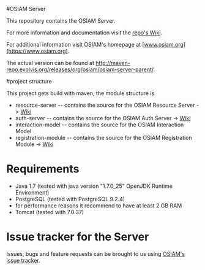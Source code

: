 #OSIAM Server

This repository contains the OSIAM Server. 

For more information and documentation visit the [repo's Wiki](https://github.com/osiam/server/wiki).

For additional information visit OSIAM's homepage at [www.osiam.org](https://www.osiam.org).

The actual version can be found at http://maven-repo.evolvis.org/releases/org/osiam/osiam-server-parent/.

#project structure

This project gets build with maven, the module structure is

* resource-server -- contains the source for the OSIAM Resource Server -> [Wiki](https://github.com/osiam/server/wiki)
* auth-server -- contains the source for the OSIAM Auth Server -> [Wiki](https://github.com/osiam/server/wiki)
* interaction-model -- contains the source for the OSIAM Interaction Model
* registration-module -- contains the source for the OSIAM Registration Module -> [Wiki](https://github.com/osiam/server/wiki/OSIAM-Registration-Module)


# Requirements

* Java 1.7 (tested with java version "1.7.0_25" OpenJDK Runtime Environment)
* PostgreSQL (tested with PostgreSQL 9.2.4)
* for performance reasons it recommend to have at least 2 GB RAM
* Tomcat (tested with 7.0.37)

# Issue tracker for the Server

Issues, bugs and feature requests can be brought to us using [OSIAM's issue tracker](https://jira.osiam.org/browse/BT).
